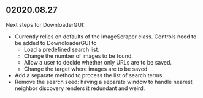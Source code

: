 ## 02020.08.27  
Next steps for DownloaderGUI:  
* Currently relies on defaults of the ImageScraper class. Controls need to be added to DowndloaderGUI to  
  * Load a predefined search list.
  * Change the number of images to be found.
  * Allow a user to decide whether only URLs are to be saved.
  * Change the target where images are to be saved
* Add a separate method to process the list of search terms.
* Remove the search seed: having a separate window to handle nearest neighbor discovery renders it redundant and weird.

